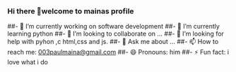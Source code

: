 ### Hi there 👋welcome to mainas profile 


##- 🔭 I’m currently working on software development
##- 🌱 I’m currently learning python 
##- 👯 I’m looking to collaborate on ...
##- 🤔 I’m looking for help with pyhon ,c html,css and js.
##- 💬 Ask me about ...
##- 📫 How to reach me: 003paulmaina@gmail.com
##- 😄 Pronouns: him
##- ⚡ Fun fact: i love what i do 

